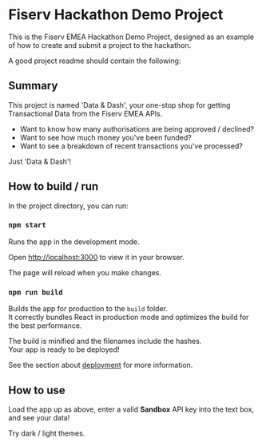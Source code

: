 # Fiserv Hackathon Demo Project

This is the Fiserv EMEA Hackathon Demo Project, designed as an example of how to create and submit a project to the hackathon.

A good project readme should contain the following:

## Summary

This project is named 'Data & Dash', your one-stop shop for getting Transactional Data from the Fiserv EMEA APIs.

* Want to know how many authorisations are being approved / declined?
* Want to see how much money you've been funded?
* Want to see a breakdown of recent transactions you've processed?

Just 'Data & Dash'!

## How to build / run

In the project directory, you can run:

### `npm start`

Runs the app in the development mode.

Open [http://localhost:3000](http://localhost:3000) to view it in your browser.

The page will reload when you make changes.

### `npm run build`

Builds the app for production to the `build` folder.\
It correctly bundles React in production mode and optimizes the build for the best performance.

The build is minified and the filenames include the hashes.\
Your app is ready to be deployed!

See the section about [deployment](https://facebook.github.io/create-react-app/docs/deployment) for more information.

## How to use

Load the app up as above, enter a valid **Sandbox** API key into the text box, and see your data!

Try dark / light themes.